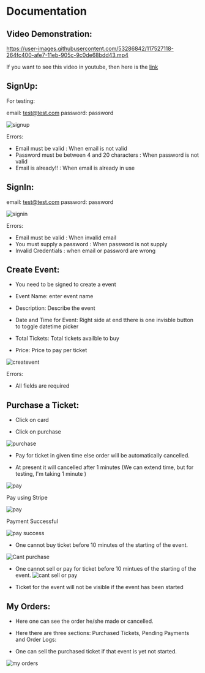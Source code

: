 # Documentation

## Video Demonstration:

https://user-images.githubusercontent.com/53286842/117527118-264fc400-afe7-11eb-905c-9c0de68bdd43.mp4

If you want to see this video in youtube, then here is the [link](https://www.youtube.com/watch?v=TRNRVy1k-Jg)


## SignUp:

For testing:

email: test@test.com
password: password

![signup](screenshots/signup.png)

Errors:

- Email must be valid : When email is not valid
- Password must be between 4 and 20 characters : When password is not valid
- Email is already!! : When email is already in use


## SignIn:

email: test@test.com
password: password

![signin](screenshots/signin.png)

Errors:

- Email must be valid : When invalid email
- You must supply a password : When password is not supply
- Invalid Credentials : when email or password are wrong


## Create Event:

- You need to be signed to create a event

- Event Name: enter event name
- Description: Describe the event
- Date and Time for Event: Right side at end tthere is one invisble button to toggle datetime picker
- Total Tickets: Total tickets availble to buy
- Price: Price to pay per ticket

![createvent](screenshots/create-event1.png)

Errors:

- All fields are required

## Purchase a Ticket:

- Click on card

- Click on purchase

![purchase](screenshots/purchase-ticket.png)

- Pay for ticket in given time else order will be automatically cancelled.

- At present it will cancelled after 1 minutes (We can extend time, but for testing, I'm taking 1 minute )

![pay](screenshots/pay-for-ticket.png)

Pay using Stripe

![pay](screenshots/stripe-ss.png)

Payment Successful

![pay success](screenshots/payment-successfull.png)

- One cannot buy ticket before 10 minutes of the starting of the event.

![Cant purchase](screenshots/cant-purchase.png)

- One cannot sell or pay for ticket before 10 mintues of the starting of the event.
![cant sell or pay](screenshots/cant-pay.png)

- Ticket for the event will not be visible if the event has been started

## My Orders:

- Here one can see the order he/she made or cancelled.

- Here there are three sections: Purchased Tickets, Pending Payments and Order Logs:

- One can sell the purchased ticket if that event is yet not started.

![my orders](screenshots/my-orders.png)
